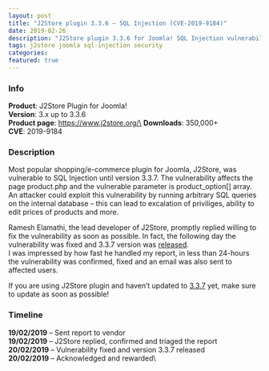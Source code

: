 ```yaml
---
layout: post
title: "J2Store plugin 3.3.6 – SQL Injection (CVE-2019-9184)"
date: 2019-02-26
description: "J2Store plugin 3.3.6 for Joomla! SQL Injection vulnerability (CVE-2019-9184)"
tags: j2store joomla sql-injection security
categories: 
featured: true
---
```


### Info

**Product**: J2Store Plugin for Joomla!\
**Version**: 3.x up to 3.3.6\
**Product page**: https://www.j2store.org/\
**Downloads**: 350,000+\
**CVE**: 2019-9184

### Description

Most popular shopping/e-commerce plugin for Joomla, J2Store, was vulnerable to SQL Injection until version 3.3.7. The vulnerability affects the page product.php and the vulnerable parameter is product_option[] array.\
An attacker could exploit this vulnerability by running arbitrary SQL queries on the internal database – this can lead to excalation of priviliges, ability to edit prices of products and more.

Ramesh Elamathi, the lead developer of J2Store, promptly replied willing to fix the vulnerability as soon as possible. In fact, the following day the vulnerability was fixed and 3.3.7 version was [released](http://j2store.org/blog/general/security-update-for-j2store.html).\
I was impressed by how fast he handled my report, in less than 24-hours the vulnerability was confirmed, fixed and an email was also sent to affected users.

If you are using J2Store plugin and haven’t updated to [3.3.7](http://j2store.org/blog/general/security-update-for-j2store.html) yet, make sure to update as soon as possible!

### Timeline
**19/02/2019** – Sent report to vendor\
**19/02/2019** – J2Store replied, confirmed and triaged the report\
**20/02/2019** – Vulnerability fixed and version 3.3.7 released\
**20/02/2019** – Acknowledged and rewarded\